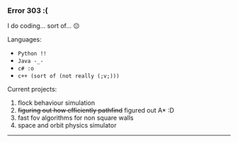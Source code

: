 ### Error 303 :( 

I do coding... sort of... 😔

Languages: 
- `Python !!`
- `Java -_-`
- `c# :o`
- `c++ (sort of (not really (;v;)))`


Current projects:
1. flock behaviour simulation
2. ~~figuring out how efficiently pathfind~~ figured out A* :D
3. fast fov algorithms for non square walls
4. space and orbit physics simulator
---



<!--
**withercraft303/withercraft303** is a ✨ _special_ ✨ repository because its `README.md` (this file) appears on your GitHub profile.

Here are some ideas to get you started:

- 🔭 I’m currently working on ...
- 🌱 I’m currently learning ...
- 👯 I’m looking to collaborate on ...
- 🤔 I’m looking for help with ...
- 💬 Ask me about ...
- 📫 How to reach me: ...
- 😄 Pronouns: ...
- ⚡ Fun fact: ...
-->
